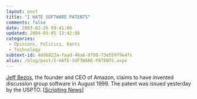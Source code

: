 ```yaml
---
layout: post
title: "I HATE SOFTWARE PATENTS"
comments: false
date: 2003-02-26 09:41:00
updated: 2004-05-05 13:42:00
categories:
 - Opinions, Politics, Rants
 - Technology
subtext-id: 4dd6822a-faad-46a6-9700-73e559f9e4fc
alias: /blog/post/I-HATE-SOFTWARE-PATENTS.aspx
---
```



[Jeff Bezos](http://patft.uspto.gov/netacgi/nph-Parser?Sect1=PTO1&Sect2=HITOFF&d=PALL&p=1&u=/netahtml/srchnum.htm&r=1&f=G&l=50&s1=6,525,747.WKU.&OS=PN/6,525,747&RS=PN/6,525,747), the founder and CEO of Amazon, claims to have invented discussion group software in August 1999. The patent was issued yesterday by the USPTO. [[Scripting News](http://www.scripting.com/)]
